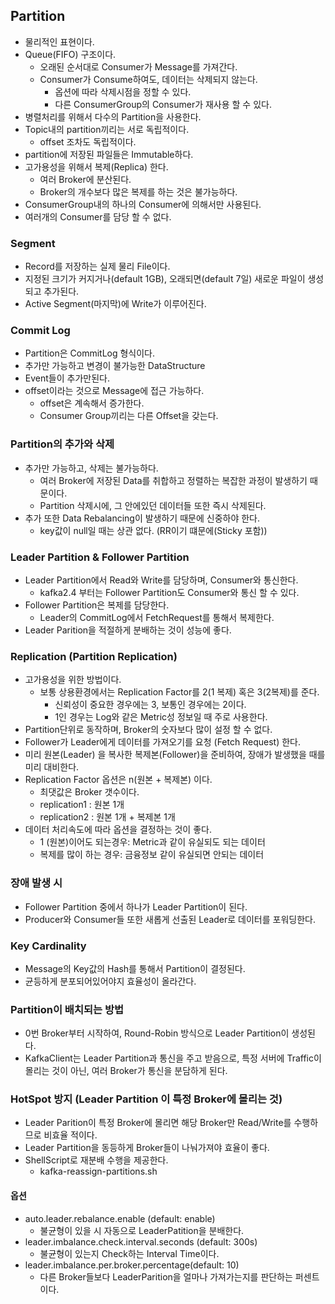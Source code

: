 ## Partition
- 물리적인 표현이다.
- Queue(FIFO) 구조이다.
    - 오래된 순서대로 Consumer가 Message를 가져간다.
    - Consumer가 Consume하여도, 데이터는 삭제되지 않는다.
        - 옵션에 따라 삭제시점을 정할 수 있다.
        - 다른 ConsumerGroup의 Consumer가 재사용 할 수 있다.
- 병렬처리를 위해서 다수의 Partition을 사용한다.
- Topic내의 partition끼리는 서로 독립적이다.
    - offset 조차도 독립적이다.
- partition에 저장된 파일들은 Immutable하다.
- 고가용성을 위해서 복제(Replica) 한다.
    - 여러 Broker에 분산된다.
    - Broker의 개수보다 많은 복제를 하는 것은 불가능하다.
- ConsumerGroup내의 하나의 Consumer에 의해서만 사용된다.
- 여러개의 Consumer를 담당 할 수 없다.

### Segment
- Record를 저장하는 실제 물리 File이다.
- 지정된 크기가 커지거나(default 1GB), 오래되면(default 7일) 새로운 파일이 생성되고 추가된다.
- Active Segment(마지막)에 Write가 이루어진다.

### Commit Log
- Partition은 CommitLog 형식이다.
- 추가만 가능하고 변경이 불가능한 DataStructure
- Event들이 추가만된다.
- offset이라는 것으로 Message에 접근 가능하다.
  - offset은 계속해서 증가한다.
  - Consumer Group끼리는 다른 Offset을 갖는다.

### Partition의 추가와 삭제
- 추가만 가능하고, 삭제는 불가능하다.
  - 여러 Broker에 저장된 Data를 취합하고 정렬하는 복잡한 과정이 발생하기 때문이다.
  - Partition 삭제시에, 그 안에있던 데이터들 또한 즉시 삭제된다.
- 추가 또한 Data Rebalancing이 발생하기 때문에 신중하야 한다.
  - key값이 null일 때는 상관 없다. (RR이기 떄문에(Sticky 포함))

### Leader Partition & Follower Partition
- Leader Partition에서 Read와 Write를 담당하며, Consumer와 통신한다.
  - kafka2.4 부터는 Follower Partition도 Consumer와 통신 할 수 있다.
- Follower Partition은 복제를 담당한다.
  - Leader의 CommitLog에서 FetchRequest를 통해서 복제한다.
- Leader Parition을 적절하게 분배하는 것이 성능에 좋다.

### Replication (Partition Replication)
- 고가용성을 위한 방법이다.
  - 보통 상용환경에서는 Replication Factor를 2(1 복제) 혹은 3(2복제)를 준다.
    - 신뢰성이 중요한 경우에는 3, 보통인 경우에는 2이다.
    - 1인 경우는 Log와 같은 Metric성 정보일 때 주로 사용한다.
- Partition단위로 동작하며, Broker의 숫자보다 많이 설정 할 수 없다.
- Follower가 Leader에게 데이터를 가져오기를 요청 (Fetch Request) 한다.
- 미리 원본(Leader) 을 복사한 복제본(Follower)을 준비하여, 장애가 발생했을 때를 미리 대비한다.
- Replication Factor 옵션은 n(원본 + 복제본) 이다.
  - 최댓값은 Broker 갯수이다.
  - replication1 : 원본 1개
  - replication2 : 원본 1개 + 복제본 1개
- 데이터 처리속도에 따라 옵션을 결정하는 것이 좋다.
  - 1 (원본)이어도 되는경우: Metric과 같이 유실되도 되는 데이터
  - 복제를 많이 하는 경우: 금융정보 같이 유실되면 안되는 데이터

### 장애 발생 시
- Follower Partition 중에서 하나가 Leader Partition이 된다.
- Producer와 Consumer들 또한 새롭게 선출된 Leader로 데이터를 포워딩한다.

### Key Cardinality
- Message의 Key값의 Hash를 통해서 Partition이 결정된다.
- 균등하게 분포되어있어야지 효율성이 올라간다.

### Partition이 배치되는 방법
- 0번 Broker부터 시작하여, Round-Robin 방식으로 Leader Partition이 생성된다.
- KafkaClient는 Leader Partition과 통신을 주고 받음으로, 특정 서버에 Traffic이 몰리는 것이 아닌,
  여러 Broker가 통신을 분담하게 된다.

### HotSpot 방지 (Leader Partition 이 특정 Broker에 몰리는 것)
- Leader Parition이 특정 Broker에 몰리면 해당 Broker만 Read/Write를 수행하므로 비효율 적이다.
- Leader Partition을 동등하게 Broker들이 나눠가져야 효율이 좋다.
- ShellScript로 재분배 수행을 제공한다.
  - kafka-reassign-partitions.sh

#### 옵션
- auto.leader.rebalance.enable (default: enable) 
  - 불균형이 있을 시 자동으로 LeaderPatition을 분배한다.
- leader.imbalance.check.interval.seconds (default: 300s)
  - 불균형이 있는지 Check하는 Interval Time이다.
- leader.imbalance.per.broker.percentage(default: 10)
  - 다른 Broker들보다 LeaderParition을 얼마나 가져가는지를 판단하는 퍼센트이다.